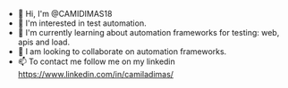 - 👋 Hi, I'm @CAMIDIMAS18
- 👀 I'm interested in test automation.
- 🌱 I'm currently learning about automation frameworks for testing: web, apis and load.
- 💞️ I am looking to collaborate on automation frameworks.
- 📫 To contact me follow me on my linkedin https://www.linkedin.com/in/camiladimas/ 

<!---
CAMIDIMAS18/CAMIDIMAS18 is a ✨ special ✨ repository because its `README.md` (this file) appears on your GitHub profile.
You can click the Preview link to take a look at your changes.
--->
